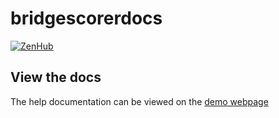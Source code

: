 # bridgescorerdocs

[![ZenHub](https://img.shields.io/badge/Managed_with-ZenHub-5e60ba.svg)](https://app.zenhub.com/workspace/o/thebridsk/bridgescorerdocs/boards)

## View the docs

The help documentation can be viewed on the [demo webpage](https://thebridsk.github.io/bridgescorerdemo/help/introduction.html)
